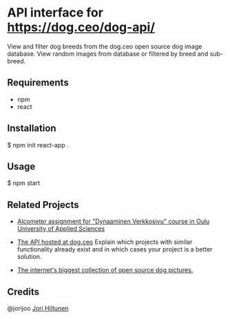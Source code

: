 # API interface for https://dog.ceo/dog-api/

View and filter dog breeds from the dog.ceo open source dog image database.
View random images from database or filtered by breed and sub-breed.

## Requirements

- npm
- react

## Installation

$ npm init react-app .

## Usage

$ npm start

## Related Projects

- [Alcometer assignment for "Dynaaminen Verkkosivu" course in Oulu University of Applied Sciences](https://github.com/jorijoo/dynamic-webdesign-alcometer)

- [The API hosted at dog.ceo](https://github.com/ElliottLandsborough/dog-ceo-api)
Explain which projects with similar functionality already exist and in which cases your project is a better solution.
- [The internet's biggest collection of open source dog pictures.](https://dog.ceo/dog-api/)

## Credits

@jorijoo [Jori Hiltunen](https://github.com/jorijoo)